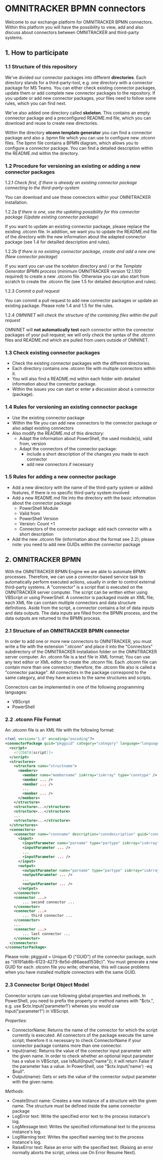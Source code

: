# OMNITRACKER BPMN connectors

Welcome to our exchange platform for OMNITRACKER BPMN connectors. Within this platform you will have the possibility to view, add and also discuss about connectors between OMNITRACKER and third-party systems. 

 
## 1. How to participate

### 1.1 Structure of this repository

We've divided our connector packages into different **directories**. Each directory stands for a third-party-tool, e.g. one directory with a connector package for MS Teams. You can either check existing connector packages, update them or add complete new connector packages to the repository. If you update or add new connector packages, your files need to follow some rules, which you can find next.

We've also added one directory called **skeleton**. This contains an empty connector package and a preconfigured README.md file, which you can download and reuse to create new directories.

Within the directory **otconn template generator** you can find a connector package and also a .bpmn file which you can use to configure new .otconn files. The bpmn file contains a BPMN diagram, which allows you to configure a connector package. You can find a detailed description within the README.md within the directory.

### 1.2 Procedure for versioning an existing or adding a new connector packages
1.2.1 *Check first, if there is already an existing connector package connecting to the third-party-system*

You can download and use these connectors within your OMNITRACKER installation. 


1.2.2a *If there is one, use the updating possibility for this connector package (Update existing connector package)* 

If you want to update an existing connector package, please replace the existing .otconn file. In addition, we want you to update the README.md file of the directory with the new information about the adapted connector package (see 1.4 for detailled description and rules).

1.2.2b *If there is no existing connector package, create and add a new one (New connector package)* 

If you want you can use the sceleton directory and / or the *Template Generator BPMN process* (minimum OMNITRACKER version 12.1.100 required) to create a new .otconn file. Otherwise you can also start from scratch to create the .otconn file (see 1.5 for detailed description and rules).


1.2.3 *Commit a pull request*

You can commit a pull request to add new connector packages or update an existing package. Please note 1.4 and 1.5 for the rules.

1.2.4 *OMNINET will check the structure of the containing files within the pull request*

OMNINET will **not automatically test** each connector within the connector packages of your pull request; we will only check the syntax of the .otconn files and README.md which are pulled from users outside of OMNINET.


### 1.3 Check existing connector packages
- Check the existing connector packages with the different directories.
- Each directory contains one .otconn file with multiple connectors within it. 
- You will also find a README.md within each folder with detailed information about the connector package.
- Within the issues you can start or enter a discussion about a connector (package).



### 1.4 Rules for versioning an existing connector package
- Use the existing connector package
- Within the file you can add new connectors to the connector package or also adapt existing connectors
- Also modify the README.md of this directory:
    - Adapt the information about PowerShell, the used module(s), valid from, version 
    - Adapt the connectors of the connector package:
       - include a short description of the changes you made to each connector
       - add new connectors if necessary



### 1.5 Rules for adding a new connector package
- Add a new directory with the name of the third-party system or added features, if there is no specific third-party system involved
- Add a new README.md file into the directory with the basic information about the connector package
    - PowerShell Module
    - Valid from
    - PowerShell Version
    - Version: Count +1 
    - Connectors of the connector package: add each connector with a short description
- Add the new .otconn file (information about the format see 2.2); please note: you need to add new GUIDs within the connector package



## 2. OMNITRACKER BPMN
With the OMNITRACKER BPMN Engine we are able to automate BPMN processes. Therefore, we can use a connector-based service task to automatically perform executed actions, usually in order to control external third-party systems. A "connector" is a script that is executed on the OMNITRACKER server computer. The script can be written either using VBScript or using PowerShell. A connector is packaged inside an XML file; each XML file can contain multiple connectors and data structure definitions. Aside from the script, a connector contains a list of data inputs and data outputs. The data inputs are filled from the BPMN process, and the data outputs are returned to the BPMN process.

### 2.1 Structure of an OMNITRACKER BPMN connector
In order to add one or more new connectors to OMNITRACKER, you must write a file with the extension ".otconn" and place it into the "Connectors" subdirectory of the OMNITRACKER installation folder on the OMNITRACKER server computer. An .otconn file is a text file in XML format; You can use any text editor or XML editor to create the .otconn file. Each .otconn file can contain more than one connector; therefore, the .otconn file also is called a "connector package". All connectors in the package correspond to the same category, and they have access to the same structures and scripts.

Connectors can be implemented in one of the following programming languages:
- VBScript
- PowerShell

### 2.2 .otconn File Format
An .otconn file is an XML file with the following format:

```xml
<?xml version="1.0" encoding="encoding"?>
<connectorPackage guid="pkgguid" category="category" language="language">
  <script>
    <![CDATA[script]]>
  </script>
  <structures>
    <structure name="structname">
      <members>
        <member name="membername" isArray="isArray" type="conntype" />
        <member ... />
        <member ... />
        ...
        <member ... />
      </members>
    </structure>
    <structure>...</structure>
    <structure>...</structure>
    ...
    <structure>...</structure>
  </structures>
  <connectors>
    <connector name="connname" description="conndescription" guid="connguid">
      <input>
        <inputParameter name="parname" type="partype" isArray="isArray" group="group" description="description" optional="optional"/>
        <inputParameter ... />
        ...
        <inputParameter ... />
      </input>
      <output>
        <outputParameter name="parname" type="partype" isArray="isArray" group="group" description="description"/>
        <outputParameter ... />
        ...
        <outputParameter ... />
      </output>
    </connector>
    <connector ...>
        ... second connector ...
    </connector>
    <connector ...>
        ... third connector ...
    </connector>
    ...
    <connector ...>
        ... last connector ...
    </connector>
  </connectors>
</connectorPackage>
```

Please note: pkgguid = Unique ID ("GUID") of the connector package, such as "{6191ab8b-6123-4273-8e5d-d86aead1538c}". You must generate a new GUID for each .otconn file you write; otherwise, this will cause problems when you have installed multiple connectors with the same GUID.

### 2.3 Connector Script Object Model
Connector scripts can use following global properties and methods. In PowerShell, you need to prefix the property or method names with "$ctx.", e.g. use $ctx.Input('parameter1') whereas you would use Input("parameter1") in VBScript. 

*Properties*:
- ConnectorName: Returns the name of the connector for which the script currently is executed. All connectors of the package execute the same script; therefore it is necessary to check ConnectorName if your connector package contains more than one connector.
- Input(name): Returns the value of the connector input parameter with the given name. In order to check whether an optional input parameter has a value in VBScript, use IsNull(Input("name")); it will return False if the parameter has a value. In PowerShell, use "$ctx.Input('name') -eq $null".
- Output(name): Gets or sets the value of the connector output parameter with the given name.

*Methods*:
- CreateStruct name: Creates a new instance of a structure with the given name. The structure must be defined inside the same connector package 
- LogError text: Write the specified error text to the process instance's log.
- LogMessage text: Writes the specified informational text to the process instance's log.
- LogWarning text: Writes the specified warning text to the process instance's log.
- RaiseError text: Raise an error with the specified text. (Raising an error normally aborts the script, unless use On Error Resume Next).
